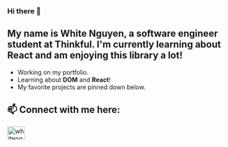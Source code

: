 ### Hi there 👋

<!--
**WhiteN9/WhiteN9** is a ✨ _special_ ✨ repository because its `README.md` (this file) appears on your GitHub profile.

Here are some ideas to get you started:

- 🔭 I’m currently working on ...
- 🌱 I’m currently learning ...
- 👯 I’m looking to collaborate on ...
- 🤔 I’m looking for help with ...
- 💬 Ask me about ...
- 📫 How to reach me: ...
- 😄 Pronouns: ...
- ⚡ Fun fact: ...
-->

## My name is White Nguyen, a software engineer student at Thinkful. I'm currently learning about React and am enjoying this library a lot!
- Working on my portfolio.
- Learning about **DOM** and **React**!
- My favorite projects are pinned down below.

## 📫  Connect with me here:
<p><a href="https://www.linkedin.com/in/white-nguyen-8503a1181/" target="blank"><img align="center" src="https://raw.githubusercontent.com/rahuldkjain/github-profile-readme-generator/master/src/images/icons/Social/linked-in-alt.svg" alt="whitenguyen" height="30" width="40" /></a>
</p>
